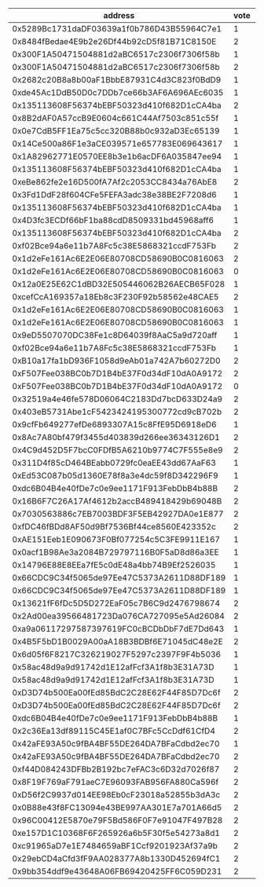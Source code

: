 address|vote|timestamp|signature
---|---|---|---
0x5289Bc1731daDF03639a1f0b786D43B55964C7e1|1|1598365498|0x0103adea8e75dadf72d8628a1fc16182b0af955d55bc9db80a3c2b5bebb48b6507d70748315d5d1b7c786fee6a449227daf40c3e8d5a29b21aa338dd52de128d1c
0x8484fBedae4E9b2e26Df44b92cD5f81B71C8150E|2|1598365571|0x38901f8453e2ad7054cc95e20bdfb147f55805089cff722591d8bb73ad7a430a250edc9e5a13f1b7151959f7f0655f1e917e39c5eb0bca9fa9ea53ea2696efcd1c
0x300F1A50471504881d2aBC6517c2306f7306f58b|1|1598365573|0x6598ac498c59ac861c2ff84764d28ab57c893d01918ee705f4feda0c31bcc318590b0e5bd5fc0db0e826278549bd3de85c176d4bf7fd552fa9cc3d48c3ed06c11c
0x300F1A50471504881d2aBC6517c2306f7306f58b|2|1598365723|0x045efee09b3a27b3e560218a831c635cbf35b32010cda6fde1275d4dc7aa2783147d3d0846a15b9c9a13137c2fe1f1c579709178ae78a6457492687d8ca4f7ca1c
0x2682c20B8a8b00aF1BbbE87931C4d3C823f0BdD9|1|1598365902|0x79b55d27fd2f81bebcf7472d2fe974642f76785496eccb517106ca46f7f9618b709df865eeaa6d47559449ec5c35605ffb043addecddac6438653aad7936a45c1b
0xde45Ac1DdB50D0c7DDb7ce66b3AF6A696AEc6035|1|1598365991|0xd4e51873656a96586a6402f805314013530f8983d18e2483cb2431c55cd0f96e6ade264c4a8b64319078afd4e836e3b5ebc3e89578f06a15d400aad93f9337fb1c
0x135113608F56374bEBF50323d410f682D1cCA4ba|2|1598366049|0x4a3a023ee3473705a7d730420434f6c727bb3d286e9cd413b26b4ccfa5040b4b7ce7bf663c6de4f56d86b7c787edea9e2ab75cf3e30f38ae2c511cc4dbd87f141b
0x8B2dAF0A57ccB9E0604c661C44Af7503c851c55f|1|1598366059|0xe4d7751a5dd4a70db398bc99f620957cbfcf465c7293f4cc9ac02ea98f25ab0029732e42b3c576cb527e0eee7a9fee257190397907da62ca4012463030d0c3281b
0x0e7CdB5FF1Ea75c5cc320B88b0c932aD3Ec65139|1|1598366228|0x8d54bbdf6111a1482c02eaf01882acc595b22ce5135e96b8049f605d067b8d3c401e4b9a14267b5b9a078fdd3ae230bde954261e08e9c7e1495ca9a4ee6c02581b
0x14Ce500a86F1e3aCE039571e657783E069643617|1|1598366271|0x4c84e4d3087ce06560fd5e850963149227751b2dbb5cdf2ef9fd9b4e1c4c29a11f703fb19b56d7ef3ecfdf466cd62215f2365ae7a6b92b7f465860ac1325f5f51c
0x1A82962771E0570EE8b3e1b6acDF6A035847ee94|1|1598366324|0xfe6e1f8ad9fe43448108f7ac951bf5011f8208eeaa0ed3ef8322d97d31237e5b69b49026bb0286cf44ade60a87bb2a54fa5dc4befc570e09fb44e3b3314deb1c1b
0x135113608F56374bEBF50323d410f682D1cCA4ba|1|1598366335|0xbb8fe73a2abc002f23a0401299fed624ea78191c78130066d5c2352ac9d8f97049abee445e936f2ab76d902ea5e1759cf80d9cd77d71eb4aa6ea374cb1577a2c1b
0xeBe862fe2e16D500fA7Af2c2053CC8434a76AbE8|2|1598366449|0xeda835d4c115386f97fe9e45fd1bcb7b24ccaaea138f9b7f06ffe0d54704809036be9db27b32218b954eb062cdd5bf1616d380eabae7ca50502560ed7e7bd0f51c
0x3Fd1DdF28f604CFe5FEFA3adc38e38BE2F7208d6|1|1598366557|0xcbeeef4694bd9f395b78fc4de65f539db773fab16d3a56b80b7eac690f9d0f0f373e9c825be32634626c6ebf74a1e45ad99f1d33369bfc3194cdd4221b4a06041b
0x135113608F56374bEBF50323d410f682D1cCA4ba|1|1598366602|0xe3431da01f975e0d73528567007876eafa1b2d3391be4ac6fe97122eb46f7b6350e6455c7873837cfcd36872cb070cf9a988c720f7e0a52e4a3017e9ed31d74e1c
0x4D3fc3ECDf66bF1ba88cdD8509331bd45968aff6|1|1598366701|0x6bd498ce46ae658009b935ae630272dd75d98da81216fd29f0fd1b14627d841c16e85a58dd0922ef6dc9ccee252dcb78642c4f45b45765d3fd35ffbffc10b3301b
0x135113608F56374bEBF50323d410f682D1cCA4ba|2|1598367340|0x48fd2def0fabdf2337d0910712115acc55d03dcd4f477b1b335a9c6763f1cd0229601eb9588505ac703580f8f52cb16878eec02152283d4ec3e49d37128b87ff1c
0xf02Bce94a6e11b7A8Fc5c38E5868321ccdF753Fb|2|1598367515|0x0469704375d345a72ed92d9cba23a5328e532be075f43fdf4c2056a5a9af1b3210cbb999d26491c61a7c755b05d6bf536500fd0f768b6d1c04c8b6d1b2bb971e1b
0x1d2eFe161Ac6E2E06E80708CD58690B0C0816063|2|1598367971|0xc0638b5680b5578cde16cb53abf4b5ffb3fbea7de81fc2b71a5f623fdb6c6bf8177d37a9c76c499f75643539ad20f01a62fa1280fb8eaeb9fb105b7d77b5b02e1b
0x1d2eFe161Ac6E2E06E80708CD58690B0C0816063|0|1598368543|0xec81176a5e8b5e7b5ce4658dc8d9f20c8a53dcbc5aa51c77f1d22fe1bc9eb51336ef2a5f0554b2206eb22e54a30b76be64f651f869352389faf73ea57cc9f2ee1b
0x12a0E25E62C1dBD32E505446062B26AECB65F028|1|1598368777|0x7152162d279f7de5155168c931ff54dfcc534ccad5a10bad219ca6faa5320c78266690082ee0de80b7e67a101846d0f19f084d63f1fb56dd97fde8394c69e3431c
0xcefCcA169357a18Eb8c3F230F92b58562e48CAE5|2|1598369471|0x53f7837c3d751152df47a6a9594bd28df13f8a42ceba2be020097136453c6be179bf4b91ed11b15c00ec0b72fe4a34911cec310a56a316d23ea71eae3616175a1c
0x1d2eFe161Ac6E2E06E80708CD58690B0C0816063|1|1598369478|0x91a9b7191f5de125153fdaa4e804a0014331c9ca00df49ce8b475c4b8e72b9837692ae942bec2539d205133160731d8b6d2331b171c8108f1e9da4b3291fbb391b
0x1d2eFe161Ac6E2E06E80708CD58690B0C0816063|1|1598370444|0xd52d4b7ac5d74227d6db8d6598e11204189bdca455630a51f108322e54254457136aeb8d19b47323f327755fb8ac19858e8479899b12f2c7bca0d7936f0425771b
0x9eD5507070DC38Fe1c8D64039f8AaC5a9d720aff|1|1598370529|0xcbdb748e1fadbbc96223d12f50d6e3ca213358e4c33c4da524f74c217e3102fe3ba5527f032da7178d11350290e8a21a4ee48ae16fe03928514bf98c73d290ee1c
0xf02Bce94a6e11b7A8Fc5c38E5868321ccdF753Fb|1|1598370840|0x554d14c232b1fbdc37da231b0616ea9d5d7efa3be461129e0b48f8be4a99b101482713e517f1b45c6d603507cf868f5001202f00cdb552425e4c21311ef580f21c
0xB10a17fa1bD936F1058d9eAb01a742A7b60272D0|2|1598370992|0xdd1af0f195017b885f687cf45fcbd6aefc8e8cd96a1011e5ed628b0fddd0472c4adb9843bac77265893f20e1fe85919b51f297293bc236485b59d8440350d65d1b
0xF507Fee038BC0b7D1B4bE37F0d34dF10dA0A9172|2|1598371125|0xac587041f0af8f15e2aae7287a7dc9742410587d15a5fcf6f1fd033e5cd1124962ef908888358fc98524b44d7cf927bc08a92595383e9f51d235e7d6eac85a5d1c
0xF507Fee038BC0b7D1B4bE37F0d34dF10dA0A9172|0|1598371465|0xa0fb0a2a902079328fb9da748a43a09944378011f0cae3139ad4535ee6982a6059a4cabc5a4efafacd8e788825e531385196397b4f8b81bc0319b9a2737e3fb21b
0x32519a4e46fe578D06064C2183Dd7bcD633D24a9|2|1598371556|0x8675696e1cf1eda33c9428602616e3d3d7d342d8d0c4cc4d7e07945292a3104b04bf63ccf15018e435aceb49a3a72ee83dc4cb6f204708b95b93f0c8124e55281b
0x403eB5731Abe1cF5423424195300772cd9cB702b|2|1598371751|0x1d20eb783eddb2cda127e14c351feee85d6f9d9456a5cdda43cf14276c3882a00dc18a1085459c410137064cf576d36581c0a1fe814b785fd7dbcd1216d3f07f1b
0x9cfFb649277efDe6893307A15c8FfE95D6918eD6|1|1598371928|0x4721ccfa6f534da3b2e87219d5b1d764593c46abf6161ca273cd79e09f96e122615449b13cfd02aa624c86948231bfd5d912d84c5387f2e0a472a83f55109c011c
0x8Ac7A80bf479f3455d403839d266ee36343126D1|2|1598372182|0x9838983e95daf5d3cb8c61e2082091008d92dcd384c783fcda990e74c69305a13ab3b192a85e960a03f3857e41b0202f3a83b96e33ce76480302c2932f505e4d1c
0x4C9d452D5F7bcC0FDfB5A6210b9774C7F555e8e9|2|1598372255|0x403b5114cb50ef4f48f043733f01c616bf7fc1a72369becd7e2398963db7d2612fe0ae12a829f73c2fb2523588c8abe0ff9ff4404d6d00c9b6fde9e7f58397a21b
0x311D4f85cD464BEabb0729fc0eaEE43dd67AaF63|1|1598372458|0xb8c2ee322247f55458c64c42409373a2431012ac12a9be9ea929512a59acc1351c2eec5d241d970df59e1676a54d8f462defca1da8f084b3233fa57d69066cca1b
0xEd53C087b05d1360E78f8a3e4dc59f8D342296F9|1|1598372910|0x01ae7eff0d8c7a02ad6b4ae494384872c103dd7ebec5243c928b99d219a3a87d394a997fc2fd727231400da4d32dc822b383f03f0446693ee738b3a844ca2a231b
0xdc6B04B4e40fDe7c0e9ee1171F913FebDbB4b88B|2|1598374496|0xb6382e6e523cc40105382644208ba81806f16c853e2b585930949200fa6b0f8443a5559db1433340aeb58be847876064895c7cbb34f719830636f5496d5c8d3d1c
0x16B6F7C26A17Af4612b2accB489418429b69048B|2|1598375206|0xb82d1b3752065646fa86882bd09c5e0e624a06c1c4b5dead149b3d7f3a55be3d396e8880cc6093321fe1b526bfa58e85aab3c1b1a45e24450bc076606c3e0e7d1b
0x7030563886c7EB7003BDF3F5EB42927DA0e1E877|2|1598380197|0xb3c1efb4d8d68f8c6f01e9d3c13f1db57087a954a5d464e65c0201c7eba72e3c086404a4afe25345abc0a218c72ace87adcbd9e972cf06b10dec35fea4163d231b
0xfDC46fBDd8AF50d9Bf7536Bf44ce8560E423352c|2|1598380258|0xa89880572988f76b1d020345ca2d42f368eb76d6c33bc708e3626c774a9811ac095a75485f19339710b17577cc929a5ec133ea0dba520619307d0305174d525e1b
0xAE151Eeb1E090673F0Bf077254c5C3FE9911E167|1|1598409475|0x6ed82729d6fb76bef5c2730e0f4f5a59aa4bdf4503399ef5fa60fe03d18d52a56f0af8b66c4579e310e36279a832efbdc970f9f71a70cb11652dbaee7ddff3a81c
0x0acf1B98Ae3a2084B729797116B0F5aD8d86a3EE|1|1598414663|0x1dbc9796d6d5f9dee62c81ce9e9d5196a2934d6fd78647037bdc0ae64c8d09016d43f313c9e8f5528e25873b3b4345e1f35d0340b577f7abf15f88a8f27cd2771c
0x14796E88E8EEa7fE5c0dE48a4bb74B9Ef2526035|1|1598418669|0x49ca19e8ca8fc3a21aac32ed27f2130398cd071fe897a08300273c92618a69a9602c1849d9fb9d942850a632f6f7fd1a08088760fdc3f8c90efbd7a77e7d18191c
0x66CDC9C34f5065de97Ee47C5373A2611D88DF189|1|1598420237|0xce9e060a63f6cf359f927cd68debf87b3bbe2837a5a5b7af17725290e2cd542646ad8770818029871abd2afa4ba2bbe7a7c95f634b9096440fd3df9a9f8620441b
0x66CDC9C34f5065de97Ee47C5373A2611D88DF189|1|1598420395|0xcac833542427f94589ea6a9f5f58578bfc6f39418f7262151f0d504f09df71801a278ee70927262f055476c56f20c306abc57475acf902ae1f02c40245d1d6571c
0x13621fF6fDc5D5D272EaF05c7B6C9d2476798674|2|1598422342|0x7a353c78619687383736f5ab838a51a671eed7a27186f6ec55508014525391802268fc836c459a8b91313daabfa077acf0e5c942716f60137c9aff4e6b1c8ff61b
0x2Ad00ea39566481723Da076CA727095e5Ad26084|2|1598423993|0x4ad138b140255d18317191c46c92124484046eb28a8d5d2b960db1dc298347d027a2f7244343303aca4f326c3c68eb1845fd1c521c32410636e2bd52dd3e7a9e1c
0xa9a06117297587397619FC0cBCDbDbF7dE7Dd643|1|1598424478|0x6406aa6f0d0bfd6ea60624b16d21676e196d2e27f997e213d8640f80dc015b9c23976cc181227537b67295324a46a2e42638c235410728feb1d031231e5b4df31b
0x4B5F5bD1B0029A00aA18B3BDBf6E71045dC48e2E|2|1598426329|0x9a048a92c3a9e8e92893bf41efaad24eb540a1a389568096805ab485b874f1d51212a9928f3b4f3fe7db0b9807f920377466add4945524f14990f7b32d79bc671b
0x6d05f6F8217C326219027F5297c2397F9F4b5036|1|1598426456|0xea289abe3c84e7617a9330f101eafda3c9e2c97d7cb9666805f039b358293eb543cee0b6ac9fc060d81332f425f8e57b09a2e52fe3fc80d2c4aa7437bfdbd4031c
0x58ac48d9a9d91742d1E12afFcf3A1f8b3E31A73D|1|1598434608|0x5953c3f3b190b3a464584a58a60b77cf4e8dc4f6d1c5dba0a5396039f98a13b6574148c53d701ffcb99033b8abe3466be6fc4f5d932594b4abcf19052e4842a11c
0x58ac48d9a9d91742d1E12afFcf3A1f8b3E31A73D|1|1598434694|0xdd47b262c1e8d7d5154e5ed6ccd932e881694397014918a5a902906512c9da14200ceaf83066a7d0fddc0db402a19eb671acf1a4c2feb4069534bad08c4c8f4e1c
0xD3D74b500Ea00fEd85BdC2C28E62F44F85D7Dc6f|2|1598448069|0xa66ce539888c2505474b3899ea516b1e188e25d5e0089f50076c0e316fd163e52676bddf157cad38bddf57939dc460bdc9a8ff1d6d49943ae41155f961a746ee1c
0xD3D74b500Ea00fEd85BdC2C28E62F44F85D7Dc6f|2|1598448219|0xe2083e1592d57f81c2d199e6c82808af0f90d117c794fc0486ec824c58299ca72cc7b22b4cf05b90f87a6bb31f7f17d7d1dc1bdf928c5c562e8239731957fe771b
0xdc6B04B4e40fDe7c0e9ee1171F913FebDbB4b88B|1|1598450039|0x431efbdf027ab790cfdf7aabfcee2e227f014b1116a4adbc514e279811a202d436b462fb42a64bcc6fb48e29500d3099e719b2ffbded488ae8aee16a191666cb1c
0x2c36Ea13df89115C45E1af0C7BFc5CcDdf61CfD4|2|1598453129|0xf936a9b83086c6082ba03bc8881dab0ac3c335bd1a13023755c90da84feed090421b3238a67e9e9b97addb415d647e269a8f3f5324a412f308b7b3b1aa172d861b
0x42aFE93A50c9fBA4BF55DE264DA7BFaCdbd2ec70|1|1598453541|0xeef02ebde36729d95338a4ed3388fcb88f307656d9afc480583a344c89ce9e3f4c29f8008b36d35de283793e811196c2c157f90cd67e351932b971346854fdeb1b
0x42aFE93A50c9fBA4BF55DE264DA7BFaCdbd2ec70|2|1598453657|0xc909cf103a69c748fdd0bac3b186ce47dad8b9e06fc52a31d2790a2d0ea931a45cee702a31660638bc83cfe27f93b14391886bbec45ff875e29ea31af69757491b
0xf44D084243DFBb2B192bc7eFAC3c6D32d7026f87|2|1598453793|0x2d923c8b28fe0950bbf25a86a974b9becd4a846788303f843ac8a515f0210e852e1fd5d925e2c5fd370e60c33e47b1777b67659fdb00661c2e998c5d8f973e061c
0x8F19F769aF791aeC7E96093FAB956FA880Ca596f|2|1598453884|0x22461e2e4f61ddebd8a7c8d660241a65e7316cd1a0c1de7991cdebdbec44e70051aec6828de1fe6632135e86f53e15142cc4ef3abcf720f53452cc5af60e1b171b
0xD56f2C9937d014EE98Eb0cF23018a52855b3dA3c|2|1598454244|0xdcda5b7dd3b1984b6254047619fb4ba9ecc61ec452696c1d47aff8062a69764166f535b82861e90818bcbb7388ad5f1ce6364e36b521ce02b448f295d60ff5891c
0x0B88e43f8FC13094e43BE997AA301E7a701A66d5|2|1598454330|0x4f42b11b549714ba2d779ec805ede8220641651976d95d593f3d84da4c8eaf7715c236d0f5a9d588d87344b29a2cb06cd2c52da01d584bc8e9afa22c96e493b91b
0x96C00412E5870e79F5Bd586F0F7e91047F497B28|2|1598454786|0x3dbd436ad430d28bd17451302eb50d7bb7ae143cbbc3242a149c0a1f0df756642cc6ecb0c91cea87b208ba9c491df2983028a85e1eb378abe1c9b57a50e5bd2c1c
0xe157D1C10368F6F265926a6b5F30f5e54273a8d1|2|1598456128|0x2dd4eb83a01ea7a607c9751a91c436ce410ab8dddb1b0d259dcb46ad615fc4f55b13757f987f32d8d644414db3aa4a95d3e2fbb42ad104d2af95e55ef75dac4b1c
0xc91965aD7e1E7484659aBF1Ccf9201923Af37a9b|2|1598457051|0xa48992071c32edfdffd402046c1f189421ac5b0585014c48f224163ef70194a078f485e2a7455c3c3a82490f6729c872c16cda8646fa89a68d0c1ea6ca5733da1b
0x29ebCD4aCfd3fF9AA028377A8b1330D452694fC1|2|1598458695|0x83e49f7d5acec54dc87f1ab8101dd888b7066d1717cb2138889adcfc8b431ec4539c20d97abee29f16650c5afd78437ef537169244c09ceef809d16bfe682f551c
0x9bb354ddf9e43648A06FB69420425FF6C059D231|2|1598459290|0x7203a63cd1622444e0ed650d3045dbea80715d7062726875d25f617a31ac84197bdeff8f7597aa833b72faab018ba33de4ae0eb32585e50c9756a1141c0aab0a1c